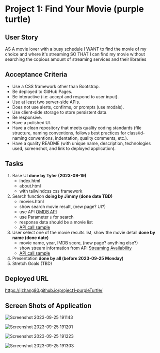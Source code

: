 # Project 1: Find Your Movie (purple turtle)

## User Story
AS A movie lover with a busy schedule
I WANT to find the movie of my choice and where it's streaming 
SO THAT I can find my movie without searching the copious amount of streaming services and their libraries 

## Acceptance Criteria 
- Use a CSS framework other than Bootstrap.
- Be deployed to GitHub Pages.
- Be interactive (i.e: accept and respond to user input).
- Use at least two server-side APIs.
- Does not use alerts, confirms, or prompts (use modals).
- Use client-side storage to store persistent data.
- Be responsive.
- Have a polished UI.
- Have a clean repository that meets quality coding standards (file structure, naming conventions, follows best practices for class/id-naming conventions, indentation, quality comments, etc.).
- Have a quality README (with unique name, description, technologies used, screenshot, and link to deployed application).

## Tasks
1. Base UI __done by Tyler (2023-09-19)__
    * index.html
    * about.html
    * with tailwindcss css framework
2. Search function __doing by Jimmy (done date TBD)__
    * movies.html
    * show search movie result, (new page? UI?)
    * use API [OMDB API](https://www.omdbapi.com/)
    * use Parameter `s` for search
    * response data should be a movie list
    * [API call sample](./OMDBAPI.md)
3. User select one of the movie results list, show the movie detail __done by name (done date)__
    * movie name, year, IMDB score, (new page? anything else?)
    * show stream information from API [Streaming Availability](https://rapidapi.com/movie-of-the-night-movie-of-the-night-default/api/streaming-availability)
    * [API call sample](./StreamingAvailability.md)
4. Presentation __done by all (before 2023-09-25 Monday)__
5. Stretch Goals (TBD)

## Deployed URL

https://jizhang80.github.io/project1-purpleTurtle/

## Screen Shots of Application 
![Screenshot 2023-09-25 191143](https://github.com/jizhang80/project1-purpleTurtle/assets/139821441/d0bd922f-c5aa-4885-9059-584b8a24fa6d)

![Screenshot 2023-09-25 191201](https://github.com/jizhang80/project1-purpleTurtle/assets/139821441/5b715781-2af6-4f24-960a-03da425b5926)

![Screenshot 2023-09-25 191223](https://github.com/jizhang80/project1-purpleTurtle/assets/139821441/9bf7d221-64b9-4af7-a556-16b44ddc2d0e)

![Screenshot 2023-09-25 191303](https://github.com/jizhang80/project1-purpleTurtle/assets/139821441/fb3af2cd-5c87-4696-af95-5f0d954e3719)
